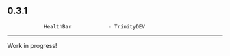 0.3.1
------------------------------------------------------------------------
				HealthBar            - TrinityDEV
------------------------------------------------------------------------

Work in progress!
